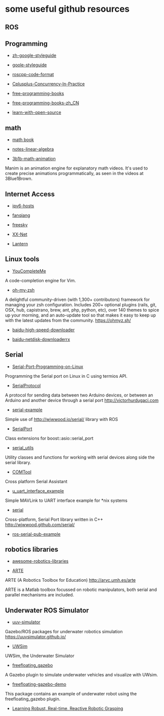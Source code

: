# some useful github resources

## ROS


## Programming

- [zh-google-styleguide](https://github.com/zh-google-styleguide/zh-google-styleguide)

- [goole-styleguide](https://github.com/google/styleguide)

- [roscpp-code-format](https://github.com/davetcoleman/roscpp_code_format)


- [Cplusplus-Concurrency-In-Practice](https://github.com/forhappy/Cplusplus-Concurrency-In-Practice)

- [free-programming-books](https://github.com/EbookFoundation/free-programming-books)

- [free-programming-books-zh_CN](https://github.com/justjavac/free-programming-books-zh_CN)

- [learn-with-open-source](https://github.com/zhuangbiaowei/learn-with-open-source)



## math

- [math book](https://github.com/kongxuanzhi/math)


- [notes-linear-algebra](https://github.com/zlotus/notes-linear-algebra)

- [3b1b-math-animation](https://github.com/3b1b/manim)

Manim is an animation engine for explanatory math videos. It's used to create precise animations programmatically, as seen in the videos at 3Blue1Brown.


## Internet Access

- [ipv6-hosts](https://github.com/lennylxx/ipv6-hosts)

- [fanqiang](https://github.com/bannedbook/fanqiang)

- [freesky](https://github.com/wangcongrobot/freesky)

- [XX-Net](https://github.com/XX-net/XX-Net)

- [Lantern](https://github.com/tracydk/forum)

## Linux tools

- [YouCompleteMe](https://github.com/ycm-core/YouCompleteMe)

A code-completion engine for Vim.

- [oh-my-zsh](https://github.com/robbyrussell/oh-my-zsh)

A delightful community-driven (with 1,300+ contributors) framework for managing your zsh configuration. Includes 200+ optional plugins (rails, git, OSX, hub, capistrano, brew, ant, php, python, etc), over 140 themes to spice up your morning, and an auto-update tool so that makes it easy to keep up with the latest updates from the community. https://ohmyz.sh/

- [baidu-high-speed-downloader](https://github.com/high-speed-downloader/high-speed-downloader)

- [baidu-netdisk-downloaderrx](https://github.com/b3log/baidu-netdisk-downloaderx)


## Serial

- [Serial-Port-Programming-on-Linux](https://github.com/xanthium-enterprises/Serial-Port-Programming-on-Linux)

Programming the Serial port on Linux in C using termios API.

- [SerialProtocol](https://github.com/victorhurdugaci/SerialProtocol)

A protocol for sending data between two Arduino devices, or between an Arduino and another device through a serial port http://victorhurdugaci.com

- [serial-example](https://github.com/garyservin/serial-example)

Simple use of http://wjwwood.io/serial/ library with ROS

- [SerialPort](https://github.com/anton-matosov/SerialPort)

Class extensions for boost::asio::serial_port

- [serial_utils](https://github.com/wjwwood/serial_utils)

Utility classes and functions for working with serial devices along side the serial library.

- [COMTool](https://github.com/Neutree/COMTool)

Cross platform Serial Assistant

- [u_uart_interface_example](https://github.com/mavlink/c_uart_interface_example)

Simple MAVLink to UART interface example for *nix systems

- [serial](https://github.com/wjwwood/serial)

Cross-platform, Serial Port library written in C++ http://wjwwood.github.com/serial/

- [ros-serial-pub-example](https://github.com/open-robot/Benewake-ROS-Package)

## robotics libraries

- [awesome-robotics-libraries](https://github.com/jslee02/awesome-robotics-libraries)

- [ARTE](https://github.com/4rtur1t0/ARTE)

ARTE (A Robotics Toolbox for Education) http://arvc.umh.es/arte

ARTE is a Matlab toolbox focussed on robotic manipulators, both serial and parallel mechanisms are included.

## Underwater ROS Simulator

- [uuv-simulator](https://github.com/uuvsimulator/uuv_simulator)

Gazebo/ROS packages for underwater robotics simulation https://uuvsimulator.github.io/

- [UWSim](https://github.com/uji-ros-pkg/underwater_simulation)

UWSim, the Underwater Simulator

- [freefloating_gazebo](https://github.com/freefloating-gazebo/freefloating_gazebo)
  
A Gazebo plugin to simulate underwater vehicles and visualize with UWsim.

- [freefloating-gazebo-demo](https://github.com/freefloating-gazebo/freefloating_gazebo_demo)

This package contains an example of underwater robot using the freefloating_gazebo plugin.


- [Learning Robust, Real-time, Reactive Robotic Grasping](http://dougsm.com/)



























